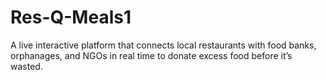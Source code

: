 # Res-Q-Meals1
A live interactive platform that connects local restaurants with food banks, orphanages, and NGOs in real time to donate excess food before it’s wasted.
